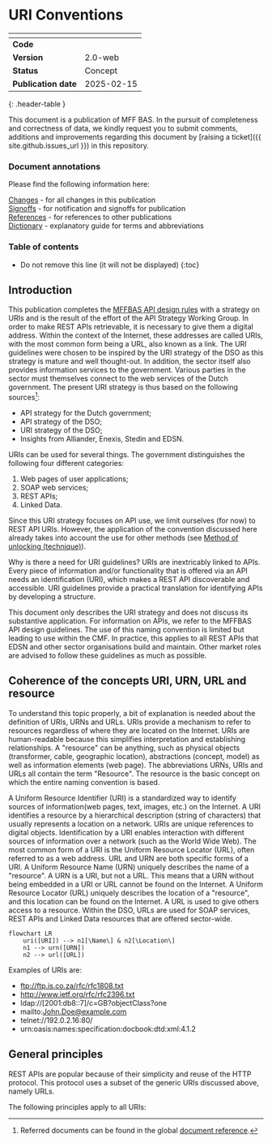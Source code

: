 # URI Conventions

| <!-- -->                 | <!-- -->   |
| :-------------------     | :--------- |
| __Code__                 |            |
| __Version__              | 2.0-web    |
| __Status__               | Concept    |
| __Publication date__     | 2025-02-15 |
{: .header-table }

This document is a publication of MFF BAS. In the pursuit of completeness and correctness of data, we kindly request you to submit comments, additions and improvements regarding this document by [raising a ticket]({{ site.github.issues_url }}) in this repository. 

### Document annotations

Please find the following information here:

[Changes](changes.md) - for all changes in this publication\
[Signoffs](signoffs.md) - for notification and signoffs for publication\
[References](../references.md) - for references to other publications\
[Dictionary](../dictionary.md) - explanatory guide for terms and abbreviations

### Table of contents

* Do not remove this line (it will not be displayed)
{:toc}

## Introduction

This publication completes the [MFFBAS API design rules](../api-design-rules) with a strategy on URIs and is the result 
of the effort of the API Strategy Working Group. In order to make REST APIs retrievable, it is necessary to give them a 
digital address. Within the context of the Internet, these addresses are called URIs, with the most common form being a 
URL, also known as a link. The URI guidelines were chosen to be inspired by the URI strategy of the DSO as this strategy 
is mature and well thought-out. In addition, the sector itself also provides information services to the government. 
Various parties in the sector must themselves connect to the web services of the Dutch government. The present URI strategy 
is thus based on the following sources[^1]:
+ API strategy for the Dutch government;
+ API strategy of the DSO;
+ URI strategy of the DSO;
+ Insights from Alliander, Enexis, Stedin and EDSN.


URIs can be used for several things. The government distinguishes the following four different categories:
1. Web pages of user applications;
2. SOAP web services;
3. REST APIs;
4. Linked Data.

Since this URI strategy focuses on API use, we limit ourselves (for now) to REST API URIs. However, the application of the
convention discussed here already takes into account the use for other methods (see [Method of unlocking (technique)](#exposure-method-technique)).

Why is there a need for URI guidelines? URIs are inextricably linked to APIs. Every piece of information and/or functionality 
that is offered via an API needs an identification (URI), which makes a REST API discoverable and accessible. URI guidelines 
provide a practical translation for identifying APIs by developing a structure.

This document only describes the URI strategy and does not discuss its substantive application. For information on APIs, we refer to the MFFBAS API design guidelines. The use of this naming convention 
is limited but leading to use within the CMF. In practice, this applies to all REST APIs that EDSN and other sector organisations build and maintain. Other market roles are advised to follow these guidelines as much as possible.

[^1]: Referred documents can be found in the global [document reference](../references.md).

## Coherence of the concepts URI, URN, URL and resource

To understand this topic properly, a bit of explanation is needed about the definition of URIs, URNs and URLs. URIs provide 
a mechanism to refer to resources regardless of where they are located on the Internet. URIs are human-readable because 
this simplifies interpretation and establishing relationships. A "resource" can be anything, such as physical objects 
(transformer, cable, geographic location), abstractions (concept, model) as well as information elements (web page). The 
abbreviations URNs, URIs and URLs all contain the term "Resource". The resource is the basic concept on which the entire
naming convention is based.

A Uniform Resource Identifier (URI) is a standardized way to identify sources of information(web pages, text, images, etc.) 
on the Internet. A URI identifies a resource by a hierarchical description (string of characters) that usually represents a 
location on a network. URIs are unique references to digital objects. Identification by a URI enables interaction with 
different sources of information over a network (such as the World Wide Web). The most common form of a URI is the Uniform 
Resource Locator (URL), often referred to as a web address. URL and URN are both specific forms of a URI. A Uniform 
Resource Name (URN) uniquely describes the name of a "resource". A URN is a URI, but not a URL. This means that a URN 
without being embedded in a URI or URL cannot be found on the Internet. A Uniform Resource Locator (URL) uniquely describes 
the location of a "resource", and this location can be found on the Internet. A URL is used to give others access to a
resource. Within the DSO, URLs are used for SOAP services, REST APIs and Linked Data resources that are offered sector-wide.

```mermaid
flowchart LR
    uri([URI]) --> n1[\Name\] & n2[\Location\]
	n1 --> urn([URN])
	n2 --> url([URL])
```

Examples of URIs are:
+ ftp://ftp.is.co.za/rfc/rfc1808.txt
+ http://www.ietf.org/rfc/rfc2396.txt
+ ldap://[2001:db8::7]/c=GB?objectClass?one
+ mailto:John.Doe@example.com
+ telnet://192.0.2.16:80/
+ urn:oasis:names:specification:docbook:dtd:xml:4.1.2

## General principles
REST APIs are popular because of their simplicity and reuse of the HTTP protocol. This protocol uses a subset of the generic URIs discussed above, namely URLs.

The following principles apply to all URIs:

<!-- Included as separate rules -->

